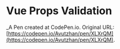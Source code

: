 # Vue Props Validation
 _A Pen created at CodePen.io. Original URL: [https://codepen.io/Avutzhan/pen/XLXrQM](https://codepen.io/Avutzhan/pen/XLXrQM).

 